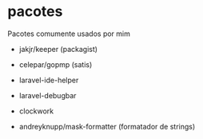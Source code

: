 # pacotes
Pacotes comumente usados por mim

* jakjr/keeper (packagist)
* celepar/gopmp (satis)
* laravel-ide-helper
* laravel-debugbar
* clockwork

* andreyknupp/mask-formatter (formatador de strings)
